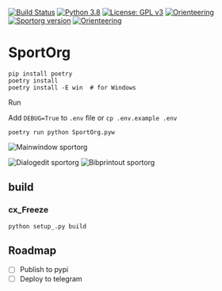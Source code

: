 [![Build Status](https://api.travis-ci.com/sportorg/pysport.svg?branch=develop)](https://travis-ci.com/sportorg/pysport)
[![Python 3.8](https://img.shields.io/badge/python-v3.8-blue.svg?logo=pythonlang)](https://www.python.org/downloads/)
[![License: GPL v3](https://img.shields.io/badge/license-GPLv3-blue.svg)](https://github.com/sportorg/pysport/blob/develop/LICENSE)
[![Orienteering](https://img.shields.io/badge/sport-orienteering-blue.svg)](https://github.com/sportorg)
[![Sportorg version](https://img.shields.io/github/v/release/sportorg/pysport)](https://github.com/sportorg/pysport)
[![Orienteering](https://img.shields.io/github/stars/sportorg/pysport?style=social)](https://github.com/sportorg/pysport)

# SportOrg

```commandline
pip install poetry
poetry install
poetry install -E win  # for Windows
```

Run

Add `DEBUG=True` to `.env` file or `cp .env.example .env`

```commandline
poetry run python SportOrg.pyw
```

![Mainwindow sportorg](img/mainwindow.png)

![Dialogedit sportorg](img/dialogedit.png)
![Bibprintout sportorg](img/bibprintout.png)


## build

### cx_Freeze

`python setup_.py build`


## Roadmap

- [ ] Publish to pypi
- [ ] Deploy to telegram
